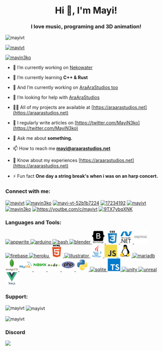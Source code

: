 <h1 align="center">Hi 👋, I'm Mayi!</h1>
<h3 align="center">I love music, programing and 3D animation!</h3>

<p align="left"> <img src="https://komarev.com/ghpvc/?username=mayivt&label=Profile%20views&color=0e75b6&style=flat" alt="mayivt" /> </p>

<p align="left"> <a href="https://github.com/ryo-ma/github-profile-trophy"><img src="https://github-profile-trophy.vercel.app/?username=mayivt" alt="mayivt" /></a> </p>

<p align="left"> <a href="https://twitter.com/mayin3ko" target="blank"><img src="https://img.shields.io/twitter/follow/mayin3ko?logo=twitter&style=for-the-badge" alt="mayin3ko" /></a> </p>

- 🔭 I’m currently working on [Nekowater](https://nekowater.ga/)

- 🌱 I’m currently learning **C++ & Rust**

- 🔭 And I’m currently working on [AraAraStudios too](https://araarastudios.ga/)

- 🤝 I’m looking for help with [AraAraStudios](https://araarastudios.net/)

- 👨‍💻 All of my projects are available at [https://araarastudios.net](https://araarastudios.net)

- 📝 I regularly write articles on [https://twitter.com/MayiN3ko](https://twitter.com/MayiN3ko)

- 💬 Ask me about **something.**

- 📫 How to reach me **mayi@araarastudios.net**

- 📄 Know about my experiences [https://araarastudios.net](https://araarastudios.net)

- ⚡ Fun fact **One day a string break's when i was on an harp concert.**

<h3 align="left">Connect with me:</h3>
<p align="left">
<a href="https://dev.to/mayivt" target="blank"><img align="center" src="https://cdn.jsdelivr.net/npm/simple-icons@3.0.1/icons/dev-dot-to.svg" alt="mayivt" height="30" width="40" /></a>
<a href="https://twitter.com/mayin3ko" target="blank"><img align="center" src="https://raw.githubusercontent.com/rahuldkjain/github-profile-readme-generator/master/src/images/icons/Social/twitter.svg" alt="mayin3ko" height="30" width="40" /></a>
<a href="https://linkedin.com/in/mayi-vt-52b1b7224" target="blank"><img align="center" src="https://raw.githubusercontent.com/rahuldkjain/github-profile-readme-generator/master/src/images/icons/Social/linked-in-alt.svg" alt="mayi-vt-52b1b7224" height="30" width="40" /></a>
<a href="https://stackoverflow.com/users/17234192" target="blank"><img align="center" src="https://raw.githubusercontent.com/rahuldkjain/github-profile-readme-generator/master/src/images/icons/Social/stack-overflow.svg" alt="17234192" height="30" width="40" /></a>
<a href="https://fb.com/mayivt" target="blank"><img align="center" src="https://raw.githubusercontent.com/rahuldkjain/github-profile-readme-generator/master/src/images/icons/Social/facebook.svg" alt="mayivt" height="30" width="40" /></a>
<a href="https://instagram.com/mayin3ko" target="blank"><img align="center" src="https://raw.githubusercontent.com/rahuldkjain/github-profile-readme-generator/master/src/images/icons/Social/instagram.svg" alt="mayin3ko" height="30" width="40" /></a>
<a href="https://www.youtube.com/c/https://youtbe.com/c/mayivt" target="blank"><img align="center" src="https://raw.githubusercontent.com/rahuldkjain/github-profile-readme-generator/master/src/images/icons/Social/youtube.svg" alt="https://youtbe.com/c/mayivt" height="30" width="40" /></a>
<a href="https://discord.gg/9TX7ybqXNK" target="blank"><img align="center" src="https://raw.githubusercontent.com/rahuldkjain/github-profile-readme-generator/master/src/images/icons/Social/discord.svg" alt="9TX7ybqXNK" height="30" width="40" /></a>
</p>

<h3 align="left">Languages and Tools:</h3>
<p align="left"> <a href="https://appwrite.io" target="_blank"> <img src="https://www.vectorlogo.zone/logos/appwriteio/appwriteio-icon.svg" alt="appwrite" width="40" height="40"/> </a> <a href="https://www.arduino.cc/" target="_blank"> <img src="https://cdn.worldvectorlogo.com/logos/arduino-1.svg" alt="arduino" width="40" height="40"/> </a> <a href="https://www.gnu.org/software/bash/" target="_blank"> <img src="https://www.vectorlogo.zone/logos/gnu_bash/gnu_bash-icon.svg" alt="bash" width="40" height="40"/> </a> <a href="https://www.blender.org/" target="_blank"> <img src="https://download.blender.org/branding/community/blender_community_badge_white.svg" alt="blender" width="40" height="40"/> </a> <a href="https://getbootstrap.com" target="_blank"> <img src="https://raw.githubusercontent.com/devicons/devicon/master/icons/bootstrap/bootstrap-plain-wordmark.svg" alt="bootstrap" width="40" height="40"/> </a> <a href="https://www.w3schools.com/css/" target="_blank"> <img src="https://raw.githubusercontent.com/devicons/devicon/master/icons/css3/css3-original-wordmark.svg" alt="css3" width="40" height="40"/> </a> <a href="https://dotnet.microsoft.com/" target="_blank"> <img src="https://raw.githubusercontent.com/devicons/devicon/master/icons/dot-net/dot-net-original-wordmark.svg" alt="dotnet" width="40" height="40"/> </a> <a href="https://expressjs.com" target="_blank"> <img src="https://raw.githubusercontent.com/devicons/devicon/master/icons/express/express-original-wordmark.svg" alt="express" width="40" height="40"/> </a> <a href="https://firebase.google.com/" target="_blank"> <img src="https://www.vectorlogo.zone/logos/firebase/firebase-icon.svg" alt="firebase" width="40" height="40"/> </a> <a href="https://heroku.com" target="_blank"> <img src="https://www.vectorlogo.zone/logos/heroku/heroku-icon.svg" alt="heroku" width="40" height="40"/> </a> <a href="https://www.w3.org/html/" target="_blank"> <img src="https://raw.githubusercontent.com/devicons/devicon/master/icons/html5/html5-original-wordmark.svg" alt="html5" width="40" height="40"/> </a> <a href="https://www.adobe.com/in/products/illustrator.html" target="_blank"> <img src="https://www.vectorlogo.zone/logos/adobe_illustrator/adobe_illustrator-icon.svg" alt="illustrator" width="40" height="40"/> </a> <a href="https://www.java.com" target="_blank"> <img src="https://raw.githubusercontent.com/devicons/devicon/master/icons/java/java-original.svg" alt="java" width="40" height="40"/> </a> <a href="https://developer.mozilla.org/en-US/docs/Web/JavaScript" target="_blank"> <img src="https://raw.githubusercontent.com/devicons/devicon/master/icons/javascript/javascript-original.svg" alt="javascript" width="40" height="40"/> </a> <a href="https://www.linux.org/" target="_blank"> <img src="https://raw.githubusercontent.com/devicons/devicon/master/icons/linux/linux-original.svg" alt="linux" width="40" height="40"/> </a> <a href="https://mariadb.org/" target="_blank"> <img src="https://www.vectorlogo.zone/logos/mariadb/mariadb-icon.svg" alt="mariadb" width="40" height="40"/> </a> <a href="https://www.mongodb.com/" target="_blank"> <img src="https://raw.githubusercontent.com/devicons/devicon/master/icons/mongodb/mongodb-original-wordmark.svg" alt="mongodb" width="40" height="40"/> </a> <a href="https://www.mysql.com/" target="_blank"> <img src="https://raw.githubusercontent.com/devicons/devicon/master/icons/mysql/mysql-original-wordmark.svg" alt="mysql" width="40" height="40"/> </a> <a href="https://www.nginx.com" target="_blank"> <img src="https://raw.githubusercontent.com/devicons/devicon/master/icons/nginx/nginx-original.svg" alt="nginx" width="40" height="40"/> </a> <a href="https://nodejs.org" target="_blank"> <img src="https://raw.githubusercontent.com/devicons/devicon/master/icons/nodejs/nodejs-original-wordmark.svg" alt="nodejs" width="40" height="40"/> </a> <a href="https://www.php.net" target="_blank"> <img src="https://raw.githubusercontent.com/devicons/devicon/master/icons/php/php-original.svg" alt="php" width="40" height="40"/> </a> <a href="https://www.python.org" target="_blank"> <img src="https://raw.githubusercontent.com/devicons/devicon/master/icons/python/python-original.svg" alt="python" width="40" height="40"/> </a> <a href="https://www.sqlite.org/" target="_blank"> <img src="https://www.vectorlogo.zone/logos/sqlite/sqlite-icon.svg" alt="sqlite" width="40" height="40"/> </a> <a href="https://www.typescriptlang.org/" target="_blank"> <img src="https://raw.githubusercontent.com/devicons/devicon/master/icons/typescript/typescript-original.svg" alt="typescript" width="40" height="40"/> </a> <a href="https://unity.com/" target="_blank"> <img src="https://www.vectorlogo.zone/logos/unity3d/unity3d-icon.svg" alt="unity" width="40" height="40"/> </a> <a href="https://unrealengine.com/" target="_blank"> <img src="https://raw.githubusercontent.com/kenangundogan/fontisto/036b7eca71aab1bef8e6a0518f7329f13ed62f6b/icons/svg/brand/unreal-engine.svg" alt="unreal" width="40" height="40"/> </a> <a href="https://vuejs.org/" target="_blank"> <img src="https://raw.githubusercontent.com/devicons/devicon/master/icons/vuejs/vuejs-original-wordmark.svg" alt="vuejs" width="40" height="40"/> </a> </p>

<h3 align="left">Support:</h3>


<p><img align="left" src="https://github-readme-stats.vercel.app/api/top-langs?username=mayivt&show_icons=true&locale=en&layout=compact" alt="mayivt" /></p>

<p>&nbsp;<img align="center" src="https://github-readme-stats.vercel.app/api?username=mayivt&show_icons=true&locale=en" alt="mayivt" /></p>

<p><img align="center" src="https://github-readme-streak-stats.herokuapp.com/?user=mayivt&" alt="mayivt" /></p>


<h3>Discord</h3>
<img src="https://discord.c99.nl/widget/theme-3/727103299731324929.png">
